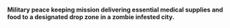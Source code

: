 #### Military peace keeping mission delivering essential medical supplies and food to a designated drop zone in a zombie infested city.

